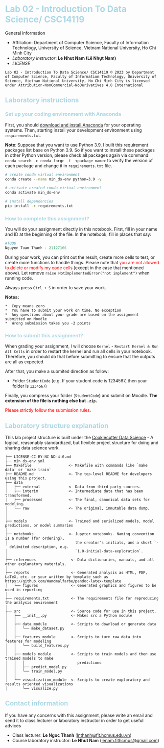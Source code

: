 # <font color=lightblue>Lab 02 - Introduction To Data Science/ CSC14119</font>

General information
- Affiliation: Department of Computer Science, Faculty of Information Technology, University of Science, Vietnam National University, Ho Chi Minh City
- *Laboratory instructor*: **Le Nhut Nam (Lê Nhựt Nam)**
- *LICENSE*
```
Lab 02 - Introduction To Data Science/ CSC14119 © 2023 by Department of Computer Science, Faculty of Information Technology, University of Science, Vietnam National University, Ho Chi Minh City is licensed under Attribution-NonCommercial-NoDerivatives 4.0 International
```

## <font color=lightblue>Laboratory instructions</font>

### <font color=lightblue>Set up your coding environment with Anaconda</font>

First, you should [download and install Anaconda](https://www.anaconda.com/download) for your operating systems. Then, starting install your development environment using ```requirements.txt```. 

**Note**: Suppose that you want to use Python 3.9, I built this requirement packages list base on Python 3.9. So if you want to install these packages in other Python version, please check all packages again via command ```conda search -c conda-forge -f  <package name>``` to verify the version of each package and change it in ```requirements.txt``` file. 

```bash
# create conda virtual environment
conda create --name min_ds-env python=3.9 -y

# activate created conda virtual environment
conda activate min_ds-env

# install dependencies
pip install -r requirements.txt
```

### <font color=lightblue>How to complete this assignment?</font>

You will do your assignment directly in this notebook. First, fill in your name and ID at the beginning of the file. In the notebook, fill in places that say:
```python
#TODO
Nguyen Tuan Thanh - 21127166
```

During your work, you can print out the result, create more cells to test, or create more functions to handle things. Please note that <font color=red>you are not allowed to delete or modify my code cells</font> (except in the case that mentioned above). Let remove `raise NotImplementedError("not implement")` when running code.

Always press `Ctrl + S` in order to save your work.

**Notes:** 

    *  Copy means zero
    *  You have to submit your work on time. No exception
    *  Any questions about your grade are based on the assignment submitted on Moodle
    *  Wrong submission takes you -2 points

### <font color=lightblue>How to submit this assignment?</font>

When grading your assignment, I will choose `Kernel` - `Restart Kernel & Run All Cells` in order to restart the kernel and run all cells in your notebook. Therefore, you should do that before submitting to ensure that the outputs are all as expected.

After that, you make a submited direction as follow:

- Folder `StudentCode` (e.g. If your student code is 1234567, then your folder is `1234567`)

Finally, you compress your folder (`StudentCode`) and submit on Moodle. **The extension of the file is nothing else but `.zip`.**

<font color=red>Please strictly follow the submission rules.</font>

## <font color=lightblue>Laboratory structure explanation</font>

This lab project structure is built under the [Cookiecutter Data Science](https://github.com/drivendata/cookiecutter-data-science) - A logical, reasonably standardized, but flexible project structure for doing and sharing data science work. 

```
├── LICENSE-CC-BY-NC-ND-4.0.md
├── min_ds-env.yml
├── Makefile                 <- Makefile with commands like `make data` or `make train`
├── README.md                <- The top-level README for developers using this project.
├── data
│   ├── external             <- Data from third party sources.
│   ├── interim              <- Intermediate data that has been transformed.
│   ├── processed            <- The final, canonical data sets for modeling.
│   └── raw                  <- The original, immutable data dump.
│
│
├── models                   <- Trained and serialized models, model predictions, or model summaries
│
├── notebooks                <- Jupyter notebooks. Naming convention is a number (for ordering),
│                               the creator's initials, and a short `-` delimited description, e.g.
│                               `1.0-initial-data-exploration`.
│
├── references                <- Data dictionaries, manuals, and all other explanatory materials.
│
├── reports                   <- Generated analysis as HTML, PDF, LaTeX, etc. or your written by template such as https://github.com/Wandmalfarbe/pandoc-latex-template
│   └── figures               <- Generated graphics and figures to be used in reporting
│
├── requirements.txt          <- The requirements file for reproducing the analysis environment
│
├── src                       <- Source code for use in this project.
│   ├── __init__.py           <- Makes src a Python module
│   │
│   ├── data_module           <- Scripts to download or generate data
│   │   └── make_dataset.py
│   │
│   ├── features_module       <- Scripts to turn raw data into features for modeling
│   │   └── build_features.py
│   │
│   ├── models_module         <- Scripts to train models and then use trained models to make
│   │   │                        predictions
│   │   ├── predict_model.py
│   │   └── train_model.py
│   │
│   └── visualization_module  <- Scripts to create exploratory and results oriented visualizations
│       └── visualize.py
```

## <font color=lightblue>Contact information</font>

If you have any concerns with this assignment, please write an email and send it to class lecturer or laboratory instructor in order to get useful advices
- Class lecturer: **Le Ngoc Thanh** (lnthanh@fit.hcmus.edu.vn)
- Course laboratory instructor: **Le Nhut Nam** (lenam.fithcmus@gmail.com)

